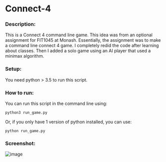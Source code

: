 # Connect-4

### Description:
This is a Connect 4 command line game. This idea was from an optional assignment for FIT1045 at Monash. Essentially, the assignment was to make a command line connect 4 game.  I completely redid the code after learning about classes. Then I added a solo game using an AI player that used a minimax algorithm.

### Setup:
You need python > 3.5 to run this script.

### How to run:
You can run this script in the command line using:
```
python3 run_game.py
```
Or, if you only have 1 version of python installed, you can use:
```
python run_game.py
```

### Screenshot:
![image](https://user-images.githubusercontent.com/40739709/194636840-bc0fe4d7-4fba-4597-9d22-1805bc278551.png)

